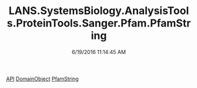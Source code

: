 ﻿---
title: LANS.SystemsBiology.AnalysisTools.ProteinTools.Sanger.Pfam.PfamString
date: 6/19/2016 11:14:45 AM
---

[API](T-LANS.SystemsBiology.AnalysisTools.ProteinTools.Sanger.Pfam.PfamString.API.html)
[DomainObject](T-LANS.SystemsBiology.AnalysisTools.ProteinTools.Sanger.Pfam.PfamString.DomainObject.html)
[PfamString](T-LANS.SystemsBiology.AnalysisTools.ProteinTools.Sanger.Pfam.PfamString.PfamString.html)
